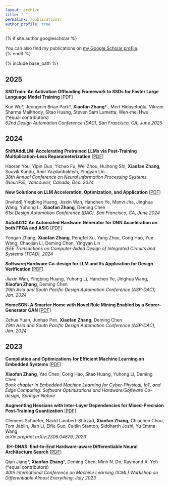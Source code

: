```yaml
---
layout: archive
title: " "
permalink: /publications/
author_profile: true
---
```


{% if site.author.googlescholar %}
  <div class="wordwrap">You can also find my publications on <a href="{{site.author.googlescholar}}">my Google Scholar profile</a>.</div>
{% endif %}

{% include base_path %}

<!-- New style rendering if publication categories are defined -->

## 2025

**SSDTrain: An Activation Offloading Framework to SSDs for Faster Large Language Model Training** [PDF]

Kun Wu*, Jeongmin Brian Park*, **Xiaofan Zhang*** , Mert Hidayetoğlu, Vikram Sharma Mailthody, Sitao Huang, Steven Sam Lumetta, Wen-mei Hwu (*equal contributors)<br>
*62nd Design Automation Conference (DAC), San Francisco, CA, June 2025*


## 2024

**ShiftAddLLM: Accelerating Pretrained LLMs via Post-Training Multiplication-Less Reparameterization** [[PDF](https://arxiv.org/abs/2406.05981)]

Haoran You, Yipin Guo, Yichao Fu, Wei Zhou, Huihong Shi, **Xiaofan Zhang**, Souvik Kundu, Amir Yazdanbakhsh, Yingyan Lin<br>
*38th Annual Conference on Neural Information Processing Systems (NeurIPS), Vancouver, Canada, Dec. 2024*



**New Solutions on LLM Acceleration, Optimization, and Application** [[PDF](https://arxiv.org/abs/2406.10903)]

[Invited] Yingbing Huang, Jiaxin Wan, Hanchen Ye, Manvi Jha, Jinghua Wang, Yuhong Li, **Xiaofan Zhang**, Deming Chen<br>
*61st Design Automation Conference (DAC), San Francisco, CA, June 2024*



**AutoAI2C: An Automated Hardware Generator for DNN Acceleration on both FPGA and ASIC** [[PDF](https://ieeexplore.ieee.org/document/10508183)]

​Yongan Zhang, **Xiaofan Zhang**, Pengfei Xu, Yang Zhao, Cong Hao, Yue Wang, Chaojian Li, Deming Chen, Yingyan Lin<br>
​*IEEE Transactions on Computer-Aided Design of Integrated Circuits and Systems (TCAD), 2024*



**Software/Hardware Co-design for LLM and Its Application for Design Verification** [[PDF](https://ieeexplore.ieee.org/document/10473893)]

Jiaxin Wan, Yingbing Huang, Yuhong Li, Hanchen Ye, Jinghua Wang, **Xiaofan Zhang**, Deming Chen<br>
​*29th Asia and South Pacific Design Automation Conference (ASP-DAC), Jan. 2024*



**HomeSGN: A Smarter Home with Novel Rule Mining Enabled by a Scorer-Generator GAN** [[PDF](https://ieeexplore.ieee.org/document/10473909)]

Zehua Yuan, Junhao Pan, **Xiaofan Zhang**, Deming Chen<br>
​*29th Asia and South Pacific Design Automation Conference (ASP-DAC), Jan. 2024*


## 2023

**Compilation and Optimizations for Efficient Machine Learning on Embedded Systems** [[PDF](https://link.springer.com/chapter/10.1007/978-3-031-39932-9_3)]

**Xiaofan Zhang**, Yao Chen, Cong Hao, Sitao Huang, Yuhong Li, Deming Chen<br>
​*Book chapter in Embedded Machine Learning for Cyber-Physical, IoT, and Edge Computing: Software Optimizations and Hardware/Software Co-design, Springer Nature*



**Augmenting Hessians with Inter-Layer Dependencies for Mixed-Precision Post-Training Quantization** [[PDF](https://arxiv.org/abs/2306.04879)]

Clemens Schaefer, Navid Lambert-Shirzad, **Xiaofan Zhang**, Chiachen Chou, Tom Jablin, Jian Li, Elfie Guo, Caitlin Stanton, Siddharth Joshi, Yu Emma Wang<br>
*arXiv preprint arXiv:2306.04879, 2023*


​
**EH-DNAS: End-to-End Hardware-aware Differentiable Neural Architecture Search** [[PDF](https://arxiv.org/abs/2111.12299)]

Qian Jiang*, **Xiaofan Zhang***, Deming Chen, Minh N. Do, Raymond A. Yeh (*equal contributors)<br>
*40th International Conference on Machine Learning (ICML) Workshop on Differentiable Almost Everything, July 2023*








